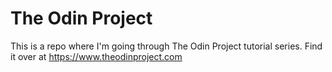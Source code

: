# The Odin Project

This is a repo where I'm going through The Odin Project tutorial series. Find it over at https://www.theodinproject.com